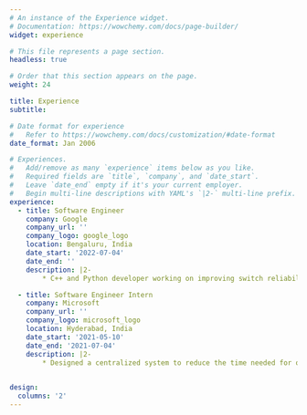 ```yaml
---
# An instance of the Experience widget.
# Documentation: https://wowchemy.com/docs/page-builder/
widget: experience

# This file represents a page section.
headless: true

# Order that this section appears on the page.
weight: 24

title: Experience
subtitle:

# Date format for experience
#   Refer to https://wowchemy.com/docs/customization/#date-format
date_format: Jan 2006

# Experiences.
#   Add/remove as many `experience` items below as you like.
#   Required fields are `title`, `company`, and `date_start`.
#   Leave `date_end` empty if it's your current employer.
#   Begin multi-line descriptions with YAML's `|2-` multi-line prefix.
experience:
  - title: Software Engineer
    company: Google 
    company_url: ''
    company_logo: google_logo
    location: Bengaluru, India
    date_start: '2022-07-04'
    date_end: ''
    description: |2-
        * C++ and Python developer working on improving switch reliability as part of the Networking team.

  - title: Software Engineer Intern
    company: Microsoft
    company_url: ''
    company_logo: microsoft_logo
    location: Hyderabad, India
    date_start: '2021-05-10'
    date_end: '2021-07-04'
    description: |2-
        * Designed a centralized system to reduce the time needed for onboarding features to a single flip.
        

design:
  columns: '2'
---
```

